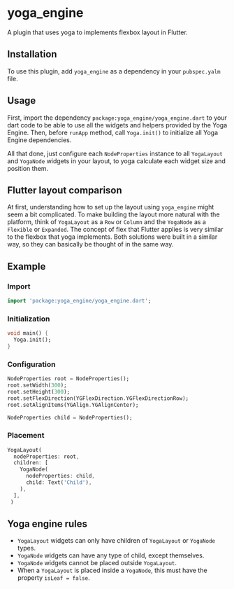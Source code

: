 # yoga_engine

A plugin that uses yoga to implements flexbox layout in Flutter.

## Installation

To use this plugin, add `yoga_engine` as a dependency in your `pubspec.yalm` file.

## Usage

First, import the dependency `package:yoga_engine/yoga_engine.dart` to your dart code to be able 
to use all the widgets and helpers provided by the Yoga Engine. Then, before `runApp` 
method, call `Yoga.init()` to initialize all Yoga Engine dependencies.

All that done, just configure each `NodeProperties` instance to all `YogaLayout` and `YogaNode` 
widgets in your layout, to yoga calculate each widget size and position them.

## Flutter layout comparison

At first, understanding how to set up the layout using `yoga_engine` might seem a bit complicated. 
To make building the layout more natural with the platform, 
think of `YogaLayout` as a `Row` or `Column` and the `YogaNode` as a `Flexible` or `Expanded`.
The concept of flex that Flutter applies is very similar to the flexbox that yoga implements. 
Both solutions were built in a similar way, so they can basically be thought of in the same way.

## Example

### Import
```dart
import 'package:yoga_engine/yoga_engine.dart';
```

### Initialization
```dart
void main() {
  Yoga.init();
}
```

### Configuration
```dart
NodeProperties root = NodeProperties();
root.setWidth(300);
root.setHeight(300);
root.setFlexDirection(YGFlexDirection.YGFlexDirectionRow);
root.setAlignItems(YGAlign.YGAlignCenter);

NodeProperties child = NodeProperties();
```

### Placement
```dart
YogaLayout(
  nodeProperties: root,
  children: [
    YogaNode(
      nodeProperties: child,
      child: Text('Child'),
    ),
  ],
 )
```

## Yoga engine rules
- `YogaLayout` widgets can only have children of `YogaLayout` or `YogaNode` types.
- `YogaNode` widgets can have any type of child, except themselves.
- `YogaNode` widgets cannot be placed outside `YogaLayout`.
- When a `YogaLayout` is placed inside a `YogaNode`, this must have the property `isLeaf = false`.
